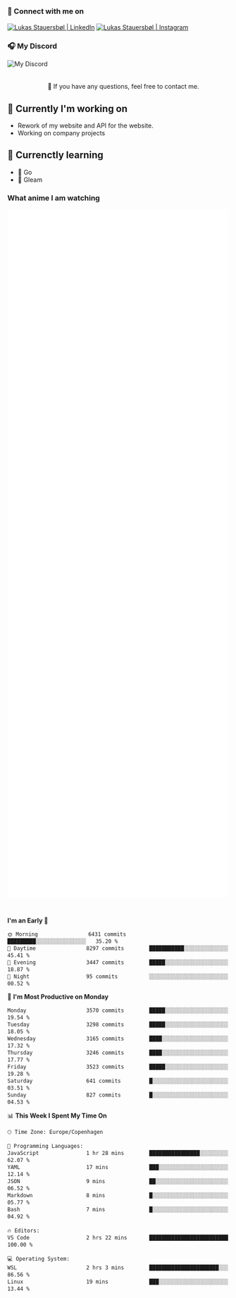 ### 🔗 Connect with me on
<a href="https://www.instagram.com/lukas_stauersbol" target="_blank"><img align="center" src="https://raw.githubusercontent.com/stauersbol/stauersbol/main/images/instagram.svg" alt="Lukas Stauersbøl | LinkedIn" width="30px"/></a>
<a href="https://www.linkedin.com/in/lukas-stauersbol/" target="_blank"><img align="center" src="https://raw.githubusercontent.com/stauersbol/stauersbol/main/images/linkedin.svg" alt="Lukas Stauersbøl | Instagram" width="30px"/></a>

<p align="center">
 <h3>🎧 My Discord</h3>
 <img align="left" height="55px" src="https://discord.c99.nl/widget/theme-2/147806323323568128.png" alt="My Discord" />
</p>

<br/>
<br/>
<br/>
💬 If you have any questions, feel free to contact me.

## 🔭 Currently I'm working on
- Rework of my website and API for the website.
- Working on company projects
 
## 🌱 Currenctly learning
- 💙 Go
- 💜 Gleam

### What anime I am watching
<a href="https://anilist.co/user/slashiy/" align="center"><img align="center" width="500px" src="metrics.plugin.personal.anilist.svg" /></a>

<br/>

<!--START_SECTION:waka-->
**I'm an Early 🐤** 

```text
🌞 Morning                6431 commits        █████████░░░░░░░░░░░░░░░░   35.20 % 
🌆 Daytime                8297 commits        ███████████░░░░░░░░░░░░░░   45.41 % 
🌃 Evening                3447 commits        █████░░░░░░░░░░░░░░░░░░░░   18.87 % 
🌙 Night                  95 commits          ░░░░░░░░░░░░░░░░░░░░░░░░░   00.52 % 
```
📅 **I'm Most Productive on Monday** 

```text
Monday                   3570 commits        █████░░░░░░░░░░░░░░░░░░░░   19.54 % 
Tuesday                  3298 commits        █████░░░░░░░░░░░░░░░░░░░░   18.05 % 
Wednesday                3165 commits        ████░░░░░░░░░░░░░░░░░░░░░   17.32 % 
Thursday                 3246 commits        ████░░░░░░░░░░░░░░░░░░░░░   17.77 % 
Friday                   3523 commits        █████░░░░░░░░░░░░░░░░░░░░   19.28 % 
Saturday                 641 commits         █░░░░░░░░░░░░░░░░░░░░░░░░   03.51 % 
Sunday                   827 commits         █░░░░░░░░░░░░░░░░░░░░░░░░   04.53 % 
```


📊 **This Week I Spent My Time On** 

```text
🕑︎ Time Zone: Europe/Copenhagen

💬 Programming Languages: 
JavaScript               1 hr 28 mins        ████████████████░░░░░░░░░   62.07 % 
YAML                     17 mins             ███░░░░░░░░░░░░░░░░░░░░░░   12.14 % 
JSON                     9 mins              ██░░░░░░░░░░░░░░░░░░░░░░░   06.52 % 
Markdown                 8 mins              █░░░░░░░░░░░░░░░░░░░░░░░░   05.77 % 
Bash                     7 mins              █░░░░░░░░░░░░░░░░░░░░░░░░   04.92 % 

🔥 Editors: 
VS Code                  2 hrs 22 mins       █████████████████████████   100.00 % 

💻 Operating System: 
WSL                      2 hrs 3 mins        ██████████████████████░░░   86.56 % 
Linux                    19 mins             ███░░░░░░░░░░░░░░░░░░░░░░   13.44 % 
```


<!--END_SECTION:waka-->
